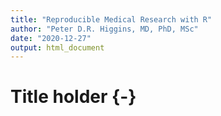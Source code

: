 ```yaml
---
title: "Reproducible Medical Research with R"
author: "Peter D.R. Higgins, MD, PhD, MSc"
date: "2020-12-27"
output: html_document
---
```

# Title holder {-}

